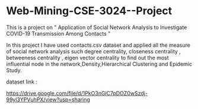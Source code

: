 # Web-Mining-CSE-3024--Project

This is a project on " Application of Social Network Analysis to Investigate COVID-19 Transmission Among Contacts  "

In this project I have used contacts.csv dataset and applied all the measure of social network analysis such degree centrality, closeness centrality , betweeness centrality , eigen vector centrality  to find out the most influential node in the network,Density,Hierarchical Clustering and Epidemic Study.

dataset link : 

https://drive.google.com/file/d/1PkO3nGiC7pDOZ0wSzdj-99yl3YPVuhPX/view?usp=sharing
